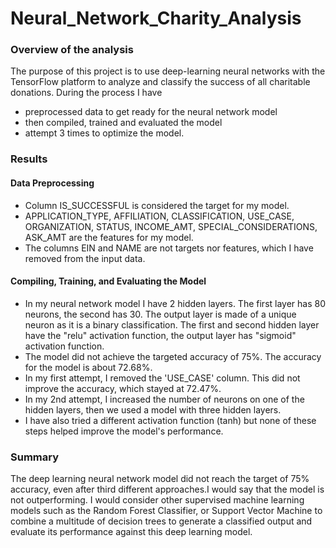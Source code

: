 # Neural_Network_Charity_Analysis
### Overview of the analysis
The purpose of this project is to use deep-learning neural networks with the TensorFlow platform to analyze and classify the success of all charitable donations.
During the process I have
* preprocessed data to get ready for the neural network model
* then compiled, trained and evaluated the model
* attempt 3 times to optimize the model.


### Results
#### Data Preprocessing
* Column IS_SUCCESSFUL is considered the target for my model.
* APPLICATION_TYPE, AFFILIATION, CLASSIFICATION, USE_CASE, ORGANIZATION, STATUS, INCOME_AMT, SPECIAL_CONSIDERATIONS, ASK_AMT are the features for my model.
* The columns EIN and NAME are not targets nor features, which I have removed from the input data.

#### Compiling, Training, and Evaluating the Model
* In my neural network model I have 2 hidden layers. The first layer has 80 neurons, the second has 30. The output layer is made of a unique neuron as it is a binary classification. The first and second hidden layer have the "relu" activation function, the output layer has "sigmoid"  activation function.
* The model did not achieve the targeted accuracy of 75%. The accuracy for the model is about 72.68%.
* In my first attempt, I removed the 'USE_CASE' column. This did not improve the accuracy, which stayed at 72.47%.
* In my 2nd attempt, I increased the number of neurons on one of the hidden layers, then we used a model with three hidden layers.
* I have also tried a different activation function (tanh) but none of these steps helped improve the model's performance.

### Summary
The deep learning neural network model did not reach the target of 75% accuracy, even after third different approaches.I would say that the model is not outperforming.
I would consider other supervised machine learning models such as the Random Forest Classifier, or Support Vector Machine to combine a multitude of decision trees to generate a classified output and evaluate its performance against this deep learning model.

